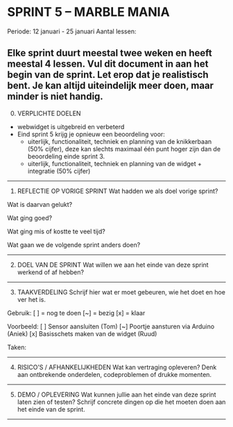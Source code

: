 # SPRINT 5 – MARBLE MANIA
Periode: 12 januari - 25 januari
Aantal lessen: 

Elke sprint duurt meestal twee weken en heeft meestal 4 lessen. 
Vul dit document in aan het begin van de sprint.
Let erop dat je realistisch bent. Je kan altijd uiteindelijk meer doen, maar minder is niet handig.
------------------------------------------------------------
0. VERPLICHTE DOELEN

* webwidget is uitgebreid en verbeterd
* Eind sprint 5 krijg je opnieuw een beoordeling voor:
    * uiterlijk, functionaliteit, techniek en planning van de knikkerbaan (50% cijfer), deze kan slechts maximaal één punt hoger zijn dan de beoordeling einde sprint 3.
    * uiterlijk, functionaliteit, techniek en planning van de widget + integratie (50% cijfer)
------------------------------------------------------------
1. REFLECTIE OP VORIGE SPRINT
Wat hadden we als doel vorige sprint?



Wat is daarvan gelukt?



Wat ging goed?



Wat ging mis of kostte te veel tijd?



Wat gaan we de volgende sprint anders doen?



------------------------------------------------------------
2. DOEL VAN DE SPRINT
Wat willen we aan het einde van deze sprint werkend of af hebben?



------------------------------------------------------------
3. TAAKVERDELING
Schrijf hier wat er moet gebeuren, wie het doet en hoe ver het is.

Gebruik: [ ] = nog te doen   [~] = bezig   [x] = klaar

Voorbeeld:
[ ] Sensor aansluiten (Tom)
[~] Poortje aansturen via Arduino (Aniek)
[x] Basisschets maken van de widget (Ruud)

Taken:




------------------------------------------------------------
4. RISICO’S / AFHANKELIJKHEDEN
Wat kan vertraging opleveren? Denk aan ontbrekende onderdelen, codeproblemen of drukke momenten.



------------------------------------------------------------
5. DEMO / OPLEVERING
Wat kunnen jullie aan het einde van deze sprint laten zien of testen? Schrijf concrete dingen op die het moeten doen aan het einde van de sprint.




------------------------------------------------------------
